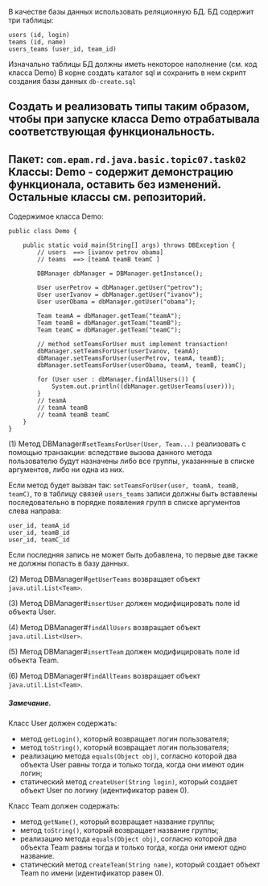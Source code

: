 В качестве базы данных использовать реляционную БД.
БД содержит три таблицы:
```
users (id, login)
teams (id, name)
users_teams (user_id, team_id)
```

Изначально таблицы БД должны иметь некоторое наполнение (см. код класса Demo)
В корне создать каталог sql и сохранить в нем скрипт создания базы данных `db-create.sql`

Создать и реализовать типы таким образом, чтобы при запуске класса Demo 
отрабатывала соответствующая функциональность.
--------------------------------------------------
Пакет: `com.epam.rd.java.basic.topic07.task02`
Классы: 
Demo - содержит демонстрацию функционала, оставить без изменений.
Остальные классы см. репозиторий.
--------------------------------------------------
Содержимое класса Demo:
```
public class Demo {

	public static void main(String[] args) throws DBException {
		// users  ==> [ivanov petrov obama]
		// teams  ==> [teamA teamB teamC ]
		
		DBManager dbManager = DBManager.getInstance();

		User userPetrov = dbManager.getUser("petrov");
		User userIvanov = dbManager.getUser("ivanov");
		User userObama = dbManager.getUser("obama");

		Team teamA = dbManager.getTeam("teamA");
		Team teamB = dbManager.getTeam("teamB");
		Team teamC = dbManager.getTeam("teamC");

		// method setTeamsForUser must implement transaction!
		dbManager.setTeamsForUser(userIvanov, teamA);
		dbManager.setTeamsForUser(userPetrov, teamA, teamB);
		dbManager.setTeamsForUser(userObama, teamA, teamB, teamC);

		for (User user : dbManager.findAllUsers()) {
			System.out.println((dbManager.getUserTeams(user)));
		}
		// teamA
		// teamA teamB
		// teamA teamB teamC
	}
}
```
(1) Метод DBManager#`setTeamsForUser(User, Team...)` реализовать с помощью 
транзакции: вследствие вызова данного метода пользователю будут назначены либо 
все группы, указаннные в списке аргументов, либо ни одна из них.

Если метод будет вызван так: `setTeamsForUser(user, teamA, teamB, teamC)`,
то в таблицу связей `users_teams` записи должны быть вставлены последовательно 
в порядке появления групп в списке аргументов слева направа:
```
user_id, teamA_id
user_id, teamB_id 
user_id, teamC_id
```
Если последняя запись не может быть добавлена, то первые две также не должны попасть
в базу данных.

(2) Метод DBManager#`getUserTeams` возвращает объект `java.util.List<Team>`.

(3) Метод DBManager#`insertUser` должен модифицировать поле id объекта User.

(4) Метод DBManager#`findAllUsers` возвращает объект `java.util.List<User>`.

(5) Метод DBManager#`insertTeam` должен модифицировать поле id объекта Team.

(6) Метод DBManager#`findAllTeams` возвращает объект `java.util.List<Team>`.

##### Замечание.

Класс User должен содержать:
- метод `getLogin()`, который возвращает логин пользователя;
- метод `toString()`, который возвращает логин пользователя;
- реализацию метода `equals(Object obj)`, согласно которой два объекта User 
равны тогда и только тогда, когда они имеют один логин;
- статический метод `createUser(String login)`, который создает объект User по 
логину (идентификатор равен 0).

Класс Team должен содержать:
- метод `getName()`, который возвращает название группы;
- метод `toString()`, который возвращает название группы;
- реализацию метода `equals(Object obj)`, согласно которой два объекта Team 
равны тогда и только тогда, когда они имеют одно название.
- статический метод `createTeam(String name)`, который создает объект Team по 
имени (идентификатор равен 0).
